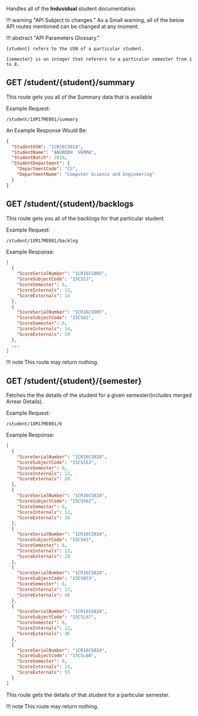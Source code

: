Handles all of the **Induvidual** student documentation.

!!! warning "API Subject to changes."
As a Small warning, all of the below API routes mentioned can be changed at any moment.

!!! abstract "API Parameters Glossary."

    {student} refers to the USN of a particular student.

    {semester} is an integer that referers to a particular semester from 1 to 8.

## GET /student/{student}/summary

This route gets you all of the Summary data that is available

Example Request:

```
/student/1XM17ME001/summary
```

An Example Response Would Be:

```json
{
  "StudentUSN": "1CR16CS024",
  "StudentName": "ANURODH  VERMA",
  "StudentBatch": 2016,
  "StudentDepartment": {
    "DepartmentCode": "CS",
    "DepartmentName": "Computer Science and Engineering"
  }
}
```

## GET /student/{student}/backlogs

This route gets you all of the backlogs for that particular student

Example Request:

```
/student/1XM17ME001/backlog
```

Example Response:

```json
[
  {
    "ScoreSerialNumber": "1CR16CS005",
    "ScoreSubjectCode": "15CS53",
    "ScoreSemester": 6,
    "ScoreInternals": 12,
    "ScoreExternals": 14
  },
  {
    "ScoreSerialNumber": "1CR16CS005",
    "ScoreSubjectCode": "15CS61",
    "ScoreSemester": 6,
    "ScoreInternals": 14,
    "ScoreExternals": 29
  },
  ...
]
```

!!! note
This route may return nothing.

## GET /student/{student}/{semester}

Fetches the the details of the student for a given semester(Includes merged Arrear Details).

Example Request:

```
/student/1XM17ME001/6
```

Example Response:

```json
[
  {
    "ScoreSerialNumber": "1CR16CS024",
    "ScoreSubjectCode": "15CS553",
    "ScoreSemester": 6,
    "ScoreInternals": 12,
    "ScoreExternals": 28
  },
  {
    "ScoreSerialNumber": "1CR16CS024",
    "ScoreSubjectCode": "15CS562",
    "ScoreSemester": 6,
    "ScoreInternals": 12,
    "ScoreExternals": 28
  },
  {
    "ScoreSerialNumber": "1CR16CS024",
    "ScoreSubjectCode": "15CS63",
    "ScoreSemester": 6,
    "ScoreInternals": 12,
    "ScoreExternals": 29
  },
  {
    "ScoreSerialNumber": "1CR16CS024",
    "ScoreSubjectCode": "15CS653",
    "ScoreSemester": 6,
    "ScoreInternals": 12,
    "ScoreExternals": 46
  },
  {
    "ScoreSerialNumber": "1CR16CS024",
    "ScoreSubjectCode": "15CSL67",
    "ScoreSemester": 6,
    "ScoreInternals": 13,
    "ScoreExternals": 46
  },
  {
    "ScoreSerialNumber": "1CR16CS024",
    "ScoreSubjectCode": "15CSL68",
    "ScoreSemester": 6,
    "ScoreInternals": 14,
    "ScoreExternals": 55
  }
]
```

This route gets the details of that student for a particular semester.

!!! note
This route may return nothing.
